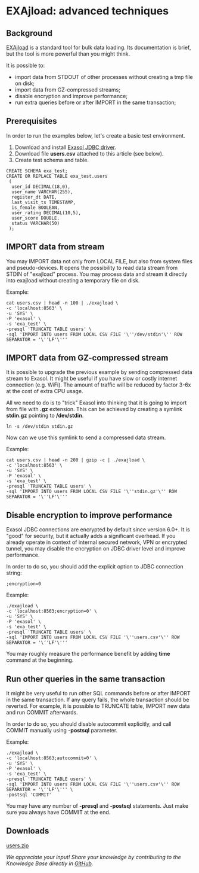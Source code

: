 # EXAjload: advanced techniques 
## Background

[EXAjload](https://docs.exasol.com/loading_data/file_formats.htm) is a standard tool for bulk data loading. Its documentation is brief, but the tool is more powerful than you might think.

It is possible to:

* import data from STDOUT of other processes without creating a tmp file on disk;
* import data from GZ-compressed streams;
* disable encryption and improve performance;
* run extra queries before or after IMPORT in the same transaction;

## Prerequisites

In order to run the examples below, let's create a basic test environment.

1. Download and install [Exasol JDBC driver](https://docs.exasol.com/connect_exasol/drivers/jdbc.htm).  
2. Download file **users.csv** attached to this article (see below).  
3. Create test schema and table.


```markup
CREATE SCHEMA exa_test;  
CREATE OR REPLACE TABLE exa_test.users 
 (     
  user_id DECIMAL(18,0),     
  user_name VARCHAR(255),     
  register_dt DATE,     
  last_visit_ts TIMESTAMP,     
  is_female BOOLEAN,     
  user_rating DECIMAL(10,5),     
  user_score DOUBLE,     
  status VARCHAR(50) 
 );
```
## IMPORT data from stream

You may IMPORT data not only from LOCAL FILE, but also from system files and pseudo-devices. It opens the possibility to read data stream from STDIN of "exajload" process. You may process data and stream it directly into exajload without creating a temporary file on disk.

Example:


```markup
cat users.csv | head -n 100 | ./exajload \
-c 'localhost:8563' \
-u 'SYS' \
-P 'exasol' \
-s 'exa_test' \
-presql 'TRUNCATE TABLE users' \
-sql 'IMPORT INTO users FROM LOCAL CSV FILE '\''/dev/stdin'\'' ROW SEPARATOR = '\''LF'\'''
```
## IMPORT data from GZ-compressed stream

It is possible to upgrade the previous example by sending compressed data stream to Exasol. It might be useful if you have slow or costly internet connection (e.g. WiFi). The amount of traffic will be reduced by factor 3-6x at the cost of extra CPU usage.

All we need to do is to "trick" Exasol into thinking that it is going to import from file with **.gz** extension. This can be achieved by creating a symlink **stdin.gz** pointing to **/dev/stdin**.


```markup
ln -s /dev/stdin stdin.gz
```
Now can we use this symlink to send a compressed data stream.

Example:


```markup
cat users.csv | head -n 200 | gzip -c | ./exajload \
-c 'localhost:8563' \
-u 'SYS' \
-P 'exasol' \
-s 'exa_test' \
-presql 'TRUNCATE TABLE users' \
-sql 'IMPORT INTO users FROM LOCAL CSV FILE '\''stdin.gz'\'' ROW SEPARATOR = '\''LF'\'''
```
## Disable encryption to improve performance

Exasol JDBC connections are encrypted by default since version 6.0+. It is "good" for security, but it actually adds a significant overhead. If you already operate in context of internal secured network, VPN or encrypted tunnel, you may disable the encryption on JDBC driver level and improve performance.

In order to do so, you should add the explicit option to JDBC connection string:


```markup
;encryption=0
```
Example:


```markup
./exajload \
-c 'localhost:8563;encryption=0' \
-u 'SYS' \
-P 'exasol' \
-s 'exa_test' \
-presql 'TRUNCATE TABLE users' \
-sql 'IMPORT INTO users FROM LOCAL CSV FILE '\''users.csv'\'' ROW SEPARATOR = '\''LF'\'''
```
You may roughly measure the performance benefit by adding **time** command at the beginning.

## Run other queries in the same transaction

It might be very useful to run other SQL commands before or after IMPORT in the same transaction. If any query fails, the whole transaction should be reverted. For example, it is possible to TRUNCATE table, IMPORT new data and run COMMIT afterwards.

In order to do so, you should disable autocommit explicitly, and call COMMIT manually using **-postsql** parameter.

Example:


```markup
./exajload \
-c 'localhost:8563;autocommit=0' \
-u 'SYS' \
-P 'exasol' \
-s 'exa_test' \
-presql 'TRUNCATE TABLE users' \
-sql 'IMPORT INTO users FROM LOCAL CSV FILE '\''users.csv'\'' ROW SEPARATOR = '\''LF'\''' \
-postsql 'COMMIT'
```
You may have any number of **-presql** and **-postsql** statements. Just make sure you always have COMMIT at the end.

## Downloads
[users.zip](https://github.com/exasol/Public-Knowledgebase/files/9935962/users.zip)

*We appreciate your input! Share your knowledge by contributing to the Knowledge Base directly in [GitHub](https://github.com/exasol/public-knowledgebase).* 